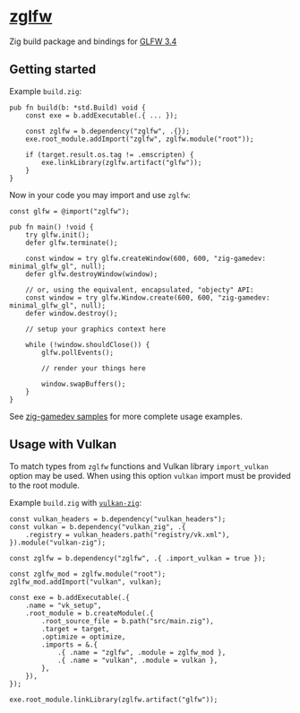 # [zglfw](https://github.com/zig-gamedev/zglfw)

Zig build package and bindings for [GLFW 3.4](https://github.com/glfw/glfw/releases/tag/3.4)

## Getting started

Example `build.zig`:
```zig
pub fn build(b: *std.Build) void {
    const exe = b.addExecutable(.{ ... });

    const zglfw = b.dependency("zglfw", .{});
    exe.root_module.addImport("zglfw", zglfw.module("root"));

    if (target.result.os.tag != .emscripten) {
        exe.linkLibrary(zglfw.artifact("glfw"));
    }
}
```

Now in your code you may import and use `zglfw`:
```zig
const glfw = @import("zglfw");

pub fn main() !void {
    try glfw.init();
    defer glfw.terminate();

    const window = try glfw.createWindow(600, 600, "zig-gamedev: minimal_glfw_gl", null);
    defer glfw.destroyWindow(window);

    // or, using the equivalent, encapsulated, "objecty" API:
    const window = try glfw.Window.create(600, 600, "zig-gamedev: minimal_glfw_gl", null);
    defer window.destroy();

    // setup your graphics context here

    while (!window.shouldClose()) {
        glfw.pollEvents();

        // render your things here

        window.swapBuffers();
    }
}
```

See [zig-gamedev samples](https://github.com/zig-gamedev/zig-gamedev/tree/main/samples) for more complete usage examples.


## Usage with Vulkan

To match types from `zglfw` functions and Vulkan library `import_vulkan` option may be used. When using this option `vulkan` import must be provided to the root module.

Example `build.zig` with [`vulkan-zig`](https://github.com/Snektron/vulkan-zig):

```zig
const vulkan_headers = b.dependency("vulkan_headers");
const vulkan = b.dependency("vulkan_zig", .{
    .registry = vulkan_headers.path("registry/vk.xml"),
}).module("vulkan-zig");

const zglfw = b.dependency("zglfw", .{ .import_vulkan = true });

const zglfw_mod = zglfw.module("root");
zglfw_mod.addImport("vulkan", vulkan);

const exe = b.addExecutable(.{
    .name = "vk_setup",
    .root_module = b.createModule(.{
        .root_source_file = b.path("src/main.zig"),
        .target = target,
        .optimize = optimize,
        .imports = &.{
            .{ .name = "zglfw", .module = zglfw_mod },
            .{ .name = "vulkan", .module = vulkan },
        },
    }),
});

exe.root_module.linkLibrary(zglfw.artifact("glfw"));
```
